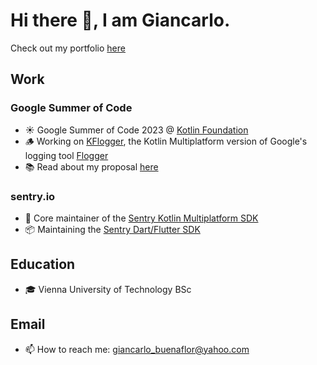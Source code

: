 # Hi there 👋, I am Giancarlo.
Check out my portfolio [here](https://giancarlobuenaflor.com)

## Work
### Google Summer of Code
- ☀️ Google Summer of Code 2023 @ [Kotlin Foundation](https://kotlinfoundation.org/)
- 🪵 Working on [KFlogger](https://github.com/buenaflor/KFlogger), the Kotlin Multiplatform version of Google's logging tool [Flogger](https://github.com/google/flogger)
- 📚 Read about my proposal [here](https://summerofcode.withgoogle.com/programs/2023/projects/O3J16iTy)
### sentry.io
<!-- 👨‍💻 Software Engineering Intern @ [sentry.io](https://sentry.io/) -->
- 🔭 Core maintainer of the [Sentry Kotlin Multiplatform SDK](https://github.com/getsentry/sentry-kotlin-multiplatform)
- 📦 Maintaining the [Sentry Dart/Flutter SDK](https://github.com/getsentry/sentry-dart)
## Education
- 🎓 Vienna University of Technology BSc
## Email
- 📫 How to reach me: giancarlo_buenaflor@yahoo.com

<!--
- 🔭 I’m currently working on a full stack application based on collaborations and coaching. You can read more about it on my portfolio!
-->
<!--
